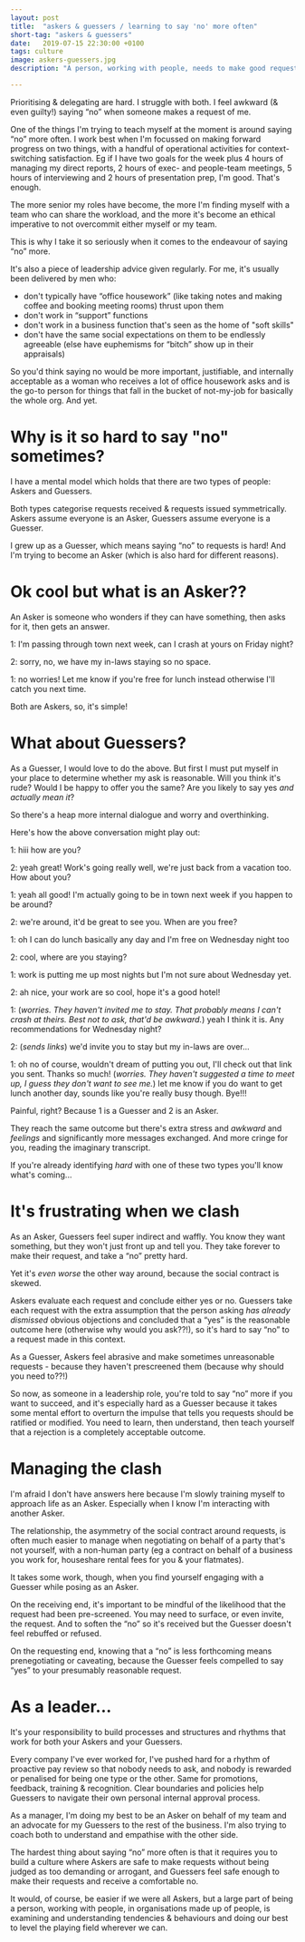 ```yaml
---
layout: post
title:  "askers & guessers / learning to say 'no' more often"
short-tag: "askers & guessers"
date:   2019-07-15 22:30:00 +0100
tags: culture
image: askers-guessers.jpg
description: "A person, working with people, needs to make good requests & say no effectively."

---
```



Prioritising & delegating are hard. I struggle with both. I feel awkward (& even guilty!) saying “no” when someone makes a request of me.

One of the things I'm trying to teach myself at the moment is around saying “no” more often. I work best when I'm focussed on making forward progress on two things, with a handful of operational activities for context-switching satisfaction. Eg if I have two goals for the week plus 4 hours of managing my direct reports, 2 hours of exec- and people-team meetings, 5 hours of interviewing and 2 hours of presentation prep, I'm good. That's enough.

The more senior my roles have become, the more I'm finding myself with a team who can share the workload, and the more it's become an ethical imperative to not overcommit either myself or my team.

This is why I take it so seriously when it comes to the endeavour of saying “no” more.

It's also a piece of leadership advice given regularly. For me, it's usually been delivered by men who:
* don't typically have “office housework” (like taking notes and making coffee and booking meeting rooms) thrust upon them
* don't work in “support” functions
* don't work in a business function that's seen as the home of "soft skills"
* don't have the same social expectations on them to be endlessly agreeable (else have euphemisms for “bitch” show up in their appraisals)

So you'd think saying no would be more important, justifiable, and internally acceptable as a woman who receives a lot of office housework asks and is the go-to person for things that fall in the bucket of not-my-job for basically the whole org. And yet. 

# Why is it so hard to say "no" sometimes?

I have a mental model which holds that there are two types of people: Askers and Guessers.

Both types categorise requests received & requests issued symmetrically. Askers assume everyone is an Asker, Guessers assume everyone is a Guesser. 

I grew up as a Guesser, which means saying “no” to requests is hard! And I'm trying to become an Asker (which is also hard for different reasons).

# Ok cool but what is an Asker??

An Asker is someone who wonders if they can have something, then asks for it, then gets an answer.

1: I'm passing through town next week, can I crash at yours on Friday night?

2: sorry, no, we have my in-laws staying so no space.

1: no worries! Let me know if you're free for lunch instead otherwise I'll catch you next time. 

Both are Askers, so, it's simple!

# What about Guessers?

As a Guesser, I would love to do the above. But first I must put myself in your place to determine whether my ask is reasonable. Will you think it's rude? Would I be happy to offer you the same? Are you likely to say yes _and actually mean it_?

So there's a heap more internal dialogue and worry and overthinking. 

Here's how the above conversation might play out:

1: hiii how are you?

2: yeah great! Work's going really well, we're just back from a vacation too. How about you?

1: yeah all good! I'm actually going to be in town next week if you happen to be around?

2: we're around, it'd be great to see you. When are you free?

1: oh I can do lunch basically any day and I'm free on Wednesday night too

2: cool, where are you staying?

1: work is putting me up most nights but I'm not sure about Wednesday yet.

2: ah nice, your work are so cool, hope it's a good hotel!

1: (_worries. They haven't invited me to stay. That probably means I can't crash at theirs. Best not to ask, that'd be awkward._) yeah I think it is. Any recommendations for Wednesday night?

2: (_sends links_) we'd invite you to stay but my in-laws are over...

1: oh no of course, wouldn't dream of putting you out, I'll check out that link you sent. Thanks so much! (_worries. They haven't suggested a time to meet up, I guess they don't want to see me._) let me know if you do want to get lunch another day, sounds like you're really busy though. Bye!!!

Painful, right? Because 1 is a Guesser and 2 is an Asker.

They reach the same outcome but there's extra stress and _awkward_ and _feelings_ and significantly more messages exchanged. And more cringe for you, reading the imaginary transcript.

If you're already identifying _hard_ with one of these two types you'll know what's coming...

# It's frustrating when we clash

As an Asker, Guessers feel super indirect and waffly. You know they want something, but they won't just front up and tell you. They take forever to make their request, and take a “no” pretty hard. 

Yet it's _even worse_ the other way around, because the social contract is skewed.

Askers evaluate each request and conclude either yes or no. Guessers take each request with the extra assumption that the person asking _has already dismissed_ obvious objections and concluded that a “yes” is the reasonable outcome here (otherwise why would you ask??!), so it's hard to say “no” to a request made in this context.

As a Guesser, Askers feel abrasive and make sometimes unreasonable requests - because they haven't prescreened them (because why should you need to??!)

So now, as someone in a leadership role, you're told to say “no” more if you want to succeed, and it's especially hard as a Guesser because it takes some mental effort to overturn the impulse that tells you requests should be ratified or modified. You need to learn, then understand, then teach yourself that a rejection is a completely acceptable outcome.

# Managing the clash

I'm afraid I don't have answers here because I'm slowly training myself to approach life as an Asker. Especially when I know I'm interacting with another Asker.

The relationship, the asymmetry of the social contract around requests, is often much easier to manage when negotiating on behalf of a party that's not yourself, with a non-human party (eg a contract on behalf of a business you work for, houseshare rental fees for you & your flatmates).

It takes some work, though, when you find yourself engaging with a Guesser while posing as an Asker.

On the receiving end, it's important to be mindful of the likelihood that the request had been pre-screened. You may need to surface, or even invite, the request. And to soften the “no” so it's received but the Guesser doesn't feel rebuffed or refused. 

On the requesting end, knowing that a “no” is less forthcoming means prenegotiating or caveating, because the Guesser feels compelled to say “yes” to your presumably reasonable request. 

# As a leader...

It's your responsibility to build processes and structures and rhythms that work for both your Askers and your Guessers.

Every company I've ever worked for, I've pushed hard for a rhythm of proactive pay review so that nobody needs to ask, and nobody is rewarded or penalised for being one type or the other. Same for promotions, feedback, training & recognition. Clear boundaries and policies help Guessers to navigate their own personal internal approval process.  

As a manager, I'm doing my best to be an Asker on behalf of my team and an advocate for my Guessers to the rest of the business. I'm also trying to coach both to understand and empathise with the other side.

The hardest thing about saying “no” more often is that it requires you to build a culture where Askers are safe to make requests without being judged as too demanding or arrogant, and Guessers feel safe enough to make their requests and receive a comfortable no. 

It would, of course, be easier if we were all Askers, but a large part of being a person, working with people, in organisations made up of people, is examining and understanding tendencies & behaviours and doing our best to level the playing field wherever we can.
